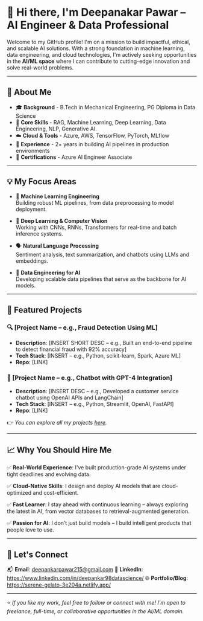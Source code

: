 # 👋 Hi there, I'm Deepanakar Pawar – AI Engineer & Data Professional

Welcome to my GitHub profile! I'm on a mission to build impactful, ethical, and scalable AI solutions. With a strong foundation in machine learning, data engineering, and cloud technologies, I'm actively seeking opportunities in the **AI/ML space** where I can contribute to cutting-edge innovation and solve real-world problems.

---

## 🚀 About Me

- 🎓 **Background** -    B.Tech in Mechanical Engineering, PG Diploma in Data Science
- 🧠 **Core Skills** -   RAG, Machine Learning, Deep Learning, Data Engineering, NLP, Generative AI.
- ☁️ **Cloud & Tools** - Azure, AWS, TensorFlow, PyTorch, MLflow
- 💼 **Experience** -    2+ years in building AI pipelines in production environments
- 📜 **Certifications** - Azure AI Engineer Associate

---

## 💡 My Focus Areas

- 🤖 **Machine Learning Engineering**  
  Building robust ML pipelines, from data preprocessing to model deployment.

- 🧠 **Deep Learning & Computer Vision**  
  Working with CNNs, RNNs, Transformers for real-time and batch inference systems.

- 🗣️ **Natural Language Processing**  
  Sentiment analysis, text summarization, and chatbots using LLMs and embeddings.

- 🧱 **Data Engineering for AI**  
  Developing scalable data pipelines that serve as the backbone for AI models.

---

## 📂 Featured Projects

### 🔍 [Project Name – e.g., Fraud Detection Using ML]
- **Description**: [INSERT SHORT DESC – e.g., Built an end-to-end pipeline to detect financial fraud with 92% accuracy]
- **Tech Stack**: [INSERT – e.g., Python, scikit-learn, Spark, Azure ML]
- **Repo**: [LINK]

### 💬 [Project Name – e.g., Chatbot with GPT-4 Integration]
- **Description**: [INSERT DESC – e.g., Developed a customer service chatbot using OpenAI APIs and LangChain]
- **Tech Stack**: [INSERT – e.g., Python, Streamlit, OpenAI, FastAPI]
- **Repo**: [LINK]

👉 _You can explore all my projects [here](https://github.com/your-username?tab=repositories)._  

---

## 📈 Why You Should Hire Me

✅ **Real-World Experience**: I've built production-grade AI systems under tight deadlines and evolving data.

✅ **Cloud-Native Skills**: I design and deploy AI models that are cloud-optimized and cost-efficient.

✅ **Fast Learner**: I stay ahead with continuous learning – always exploring the latest in AI, from vector databases to retrieval-augmented generation.

✅ **Passion for AI**: I don’t just build models – I build intelligent products that people love to use.

---

## 🤝 Let's Connect

📬 **Email**: deepankarpawar215@gmail.com 
🔗 **LinkedIn**: https://www.linkedin.com/in/deepankar98datascience/
🌐 **Portfolio/Blog**: https://serene-gelato-3e204a.netlify.app/

---


⭐ _If you like my work, feel free to follow or connect with me! I'm open to freelance, full-time, or collaborative opportunities in the AI/ML domain._


